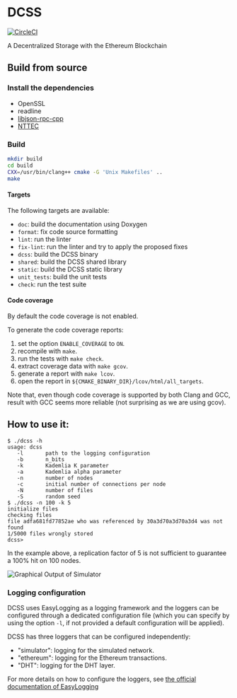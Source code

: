 # DCSS

[![CircleCI][badgepub]](https://circleci.com/gh/vrancurel/dcss)

A Decentralized Storage with the Ethereum Blockchain

## Build from source

### Install the dependencies

- OpenSSL
- readline
- [libjson-rpc-cpp](https://github.com/cinemast/libjson-rpc-cpp)
- [NTTEC](https://github.com/vrancurel/nttec)

### Build

```sh
mkdir build
cd build
CXX=/usr/bin/clang++ cmake -G 'Unix Makefiles' ..
make
```

#### Targets

The following targets are available:

- `doc`: build the documentation using Doxygen
- `format`: fix code source formatting
- `lint`: run the linter
- `fix-lint`: run the linter and try to apply the proposed fixes
- `dcss`: build the DCSS binary
- `shared`: build the DCSS shared library
- `static`: build the DCSS static library
- `unit_tests`: build the unit tests
- `check`: run the test suite

#### Code coverage

By default the code coverage is not enabled.

To generate the code coverage reports:
1. set the option `ENABLE_COVERAGE` to `ON`.
2. recompile with `make`.
3. run the tests with `make check`.
4. extract coverage data with `make gcov`.
5. generate a report with `make lcov`.
6. open the report in `${CMAKE_BINARY_DIR}/lcov/html/all_targets`.

Note that, even though code coverage is supported by both Clang and GCC, result
with GCC seems more reliable (not surprising as we are using gcov).

## How to use it:

    $ ./dcss -h
    usage: dcss
       -l       path to the logging configuration
       -b       n_bits
       -k       Kademlia K parameter
       -a       Kademlia alpha parameter
       -n       number of nodes
       -c       initial number of connections per node
       -N       number of files
       -S       random seed
    $ ./dcss -n 100 -k 5
    initialize files
    checking files
    file adfa681fd77852ae who was referenced by 30a3d70a3d70a3d4 was not found
    1/5000 files wrongly stored
    dcss>

In the example above, a replication factor of 5 is not sufficient to
guarantee a 100% hit on 100 nodes.

![Graphical Output of Simulator](graphviz.png )

### Logging configuration

DCSS uses EasyLogging as a logging framework and the loggers can be
configured through a dedicated configuration file (which you can specify by
using the option `-l`, if not provided a default configuration will be applied).

DCSS has three loggers that can be configured independently:
- "simulator": logging for the simulated network.
- "ethereum": logging for the Ethereum transactions.
- "DHT": logging for the DHT layer.

For more details on how to configure the loggers, see
[the official documentation of EasyLogging](https://github.com/muflihun/easyloggingpp#configuration)

[badgepub]: https://circleci.com/gh/vrancurel/dcss.svg?style=shield&circle-token=:circle-token
